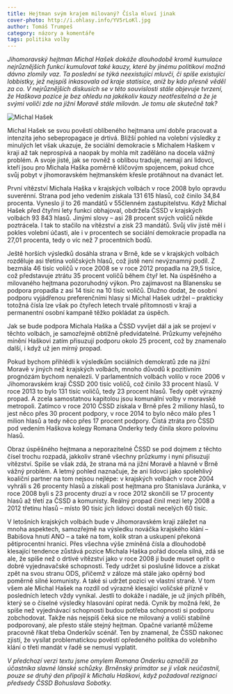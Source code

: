 ```yaml
---
title: Hejtman svým krajem milovaný? Čísla mluví jinak
cover-photo: http://i.ohlasy.info/YV5rLoKl.jpg
author: Tomáš Trumpeš
category: názory a komentáře
tags: politika volby
---
```


*Jihomoravský hejtman Michal Hašek dokáže dlouhodobě kromě kumulace nejrůznějších funkcí kumulovat také kauzy, které by jinému politikovi možná dávno zlomily vaz. Ta poslední se týká neexistující mluvčí, či spíše existující lobbistky, jež nejspíš inkasovala od kraje statisíce, aniž by kdo přesně věděl za co. V nejrůznějších diskusích se v této souvislosti stále objevuje tvrzení, že Haškova pozice je bez ohledu na jakékoliv kauzy neotřesitelná a že je svými voliči zde na jižní Moravě stále milován. Je tomu ale skutečně tak?*

<img src="http://i.ohlasy.info/YV5rLoK.jpg" alt="Michal Hašek" class="img-responsive img-popup" data-author="Ben Skála">

Michal Hašek se svou pověstí oblíbeného hejtmana umí dobře pracovat a intenzita jeho sebepropagace je drtivá. Bližší pohled na volební výsledky z minulých let však ukazuje, že sociální demokracie s Michalem Haškem v kraji až tak neprospívá a naopak by mohla mít zaděláno na docela vážný problém. A svoje jisté, jak se rovněž s oblibou traduje, nemají ani lidovci, kteří jsou pro Michala Haška poměrně klíčovým spojencem, pokud chce svůj pobyt v jihomoravském hejtmanském křesle protáhnout na dvanáct let.

První vítězství Michala Haška v krajských volbách v roce 2008 bylo opravdu suverénní. Strana pod jeho vedením získala 131 615 hlasů, což činilo 34,84 procenta. Vyneslo jí to 26 mandátů v 55členném zastupitelstvu. Když Michal Hašek před čtyřmi lety funkci obhajoval, obdržela ČSSD v krajských volbách 93 843 hlasů. Jinými slovy – asi 28 procent svých voličů někde poztrácela. I tak to stačilo na vítězství a zisk 23 mandátů. Svůj vliv jistě měl i pokles volební účasti, ale i v procentech se sociální demokracie propadla na 27,01 procenta, tedy o víc než 7 procentních bodů.

Ještě horších výsledků dosáhla strana v Brně, kde se v krajských volbách rozděluje asi třetina voličských hlasů, což jistě není nevýznamný podíl. Z bezmála 46 tisíc voličů v roce 2008 se v roce 2012 propadla na 29,5 tisíce, což představuje ztrátu 35 procent voličů během čtyř let. Na úspěšného a milovaného hejtmana pozoruhodný výkon. Pro zajímavost na Blanensku se podpora propadla z asi 14 tisíc na 10 tisíc voličů. Dlužno dodat, že osobní podporu vyjádřenou preferenčními hlasy si Michal Hašek udržel – prakticky totožná čísla lze však po čtyřech letech trvalé přítomnosti v kraji a permanentní osobní kampaně těžko pokládat za úspěch.

Jak se bude podpora Michala Haška a ČSSD vyvíjet dál a jak se projeví v těchto volbách, je samozřejmě obtížně předvídatelné. Průzkumy veřejného mínění Haškovi zatím přisuzují podporu okolo 25 procent, což by znamenalo další, i když už jen mírný propad.

Pokud bychom přihlédli k výsledkům sociálních demokratů zde na jižní Moravě v jiných než krajských volbách, mnoho důvodů k pozitivním prognózám bychom nenalezli. V parlamentních volbách volilo v roce 2006 v Jihomoravském kraji ČSSD 200 tisíc voličů, což činilo 33 procent hlasů. V roce 2013 to bylo 131 tisíc voličů, tedy 23 procent hlasů. Tedy opět výrazný propad. A zcela samostatnou kapitolou jsou komunální volby v moravské metropoli. Zatímco v roce 2010 ČSSD získala v Brně přes 2 miliony hlasů, to jest něco přes 30 procent podpory, v roce 2014 to bylo něco málo přes 1 milion hlasů a tedy něco přes 17 procent podpory. Čistá ztráta pro ČSSD pod vedením Haškova kolegy Romana Onderky tedy činila skoro polovinu hlasů.

Obraz úspěšného hejtmana a neporazitelné ČSSD se pod dojmem z těchto čísel trochu rozpadá, jakkoliv straně všechny průzkumy i nyní přisuzují vítězství. Spíše se však zdá, že strana má na jižní Moravě a hlavně v Brně vážný problém. A letmý pohled naznačuje, že ani lidovci jako spolehlivý koaliční partner na tom nejsou nejlépe: v krajských volbách v roce 2004 vyhráli s 26 procenty hlasů a získali post hejtmana pro Stanislava Juránka, v roce 2008 byli s 23 procenty druzí a v roce 2012 skončili se 17 procenty hlasů až třetí za ČSSD a komunisty. Reálný propad činil mezi lety 2008 a 2012 třetinu hlasů – místo 90 tisíc jich lidovci dostali necelých 60 tisíc.

V letošních krajských volbách bude v Jihomoravském kraji záležet na mnoha aspektech, samozřejmě na výsledku nováčka krajského klání – Babišova hnutí ANO – a také na tom, kolik stran a uskupení překoná pětiprocentní hranici. Přes všechna výše zmíněná čísla a dlouhodobě klesající tendence zůstává pozice Michala Haška pořád docela silná, zdá se ale, že spíše než o drtivé vítězství jako v roce 2008 ji bude muset opřít o dobré vyjednavačské schopnosti. Tedy udržet si poslušné lidovce a získat zpět na svou stranu ODS, přičemž v záloze má stále jako opěrný bod poměrně silné komunisty. A také si udržet pozici ve vlastní straně. V tom všem ale Michal Hašek na rozdíl od výrazně klesající voličské přízně v posledních letech vždy vynikal. Jestli to dokáže i nadále, je už jiných příběh, který se o číselné výsledky hlasování opírat nedá. Cynik by možná řekl, že spíše než vyjednávací schopnosti budou potřeba schopnosti si podporu zobchodovat. Takže nás nejspíš čeká sice ne milovaný a voliči stabilně podporovaný, ale přesto stále stejný hejtman. Opačné variantě můžeme pracovně říkat třeba Onderkův scénář. Ten by znamenal, že ČSSD nakonec zjistí, že vysílat problematickou pověstí opředeného politika do volebního klání o třetí mandát v řadě se nemusí vyplatit.

*V předchozí verzi textu jsme omylem Romana Onderku označili za účastníka slavné lánské schůzky. Brněnský primátor se jí však neúčastnil, pouze se druhý den připojil k Michalu Haškovi, když požadoval rezignaci předsedy ČSSD Bohuslava Sobotky.*
